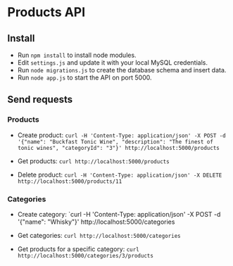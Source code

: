 # Products API

## Install

- Run `npm install` to install node modules.
- Edit `settings.js` and update it with your local MySQL credentials.
- Run `node migrations.js` to create the database schema and insert data.
- Run `node app.js` to start the API on port 5000.


## Send requests

### Products

- Create product:
`curl -H 'Content-Type: application/json' -X POST -d '{"name": "Buckfast Tonic Wine", "description": "The finest of tonic wines", "categoryId": "3"}' http://localhost:5000/products`

- Get products:
`curl http://localhost:5000/products`

- Delete product:
`curl -H 'Content-Type: application/json' -X DELETE http://localhost:5000/products/11`


### Categories

- Create category:
`curl -H 'Content-Type: application/json' -X POST -d '{"name": "Whisky"}' http://localhost:5000/categories

- Get categories:
`curl http://localhost:5000/categories`

- Get products for a specific category:
`curl http://localhost:5000/categories/3/products`

